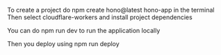 To create a project do npm create hono@latest hono-app in the terminal
Then select cloudflare-workers and install project dependencies

You can do npm run dev to run the application locally

Then you deploy using npm run deploy